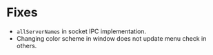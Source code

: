 # Fixes

- `allServerNames` in socket IPC implementation.
- Changing color scheme in window does not update menu check in others.

